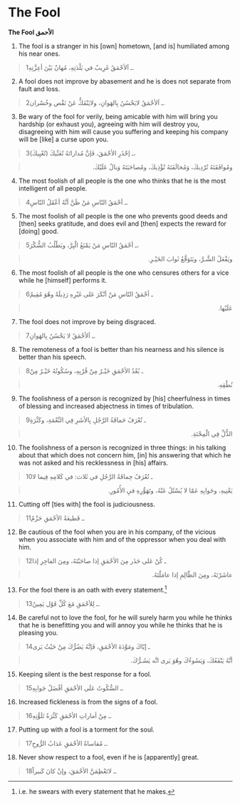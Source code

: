 The Fool
========

**The Fool الأحمق**

1. The fool is a stranger in his [own] hometown, [and is] humiliated
among his near ones.

> 1ـ اَلأحْمَقُ غَرِيبٌ في بَلْدَتِهِ، مُهانٌ بَيْنَ أعِزَّتِهِ.

2. A fool does not improve by abasement and he is does not separate from
fault and loss.

> 2ـ اَلأحْمَقُ لايَحْسُنُ بِالهَوانِ، ولايَنْفَكُّ عَنْ نَقْص وخُسْران.

3. Be wary of the fool for verily, being amicable with him will bring
you hardship (or exhaust you), agreeing with him will destroy you,
disagreeing with him will cause you suffering and keeping his company
will be [like] a curse upon you.

> 3ـ إحْذَرِ الأحْمَقَ، فَإنَّ مُداراتَهُ تُعَنِّيكَ (تُعْيِيكَ)،
<blockquote dir="rtl">
  <p>
ومُوافَقَتَهُ تُرْدِيكَ، وَمُخالَفَتَهُ تُؤْذِيكَ، ومُصاحَبَتَهُ
وَبالٌ عَلَيْكَ.
  </p>
</blockquote>

4. The most foolish of all people is the one who thinks that he is the
most intelligent of all people.

> 4ـ أحْمَقُ النّاسِ مَنْ ظَنَّ أنَّهُ أعْقَلُ النّاسِ.

5. The most foolish of all people is the one who prevents good deeds and
[then] seeks gratitude, and does evil and [then] expects the reward for
[doing] good.

> 5ـ أحْمَقُ النّاسِ مَنْ يَمْنَعُ الْبِرَّ، ويَطْلُبُ الشُّكْرَ،
<blockquote dir="rtl">
  <p>
ويَفْعَلُ الشَّـرَّ، ويَتَوَقَّعُ ثَوابَ الخَيْـرِ.
  </p>
</blockquote>

6. The most foolish of all people is the one who censures others for a
vice while he [himself] performs it.

> 6ـ أحْمَقُ النّاسِ مَنْ أنْكَرَ عَلى غَيْرِهِ رَذِيلَةً وهُوَ مُقِيمٌ
<blockquote dir="rtl">
  <p>
عَلَيْها.
  </p>
</blockquote>

7. The fool does not improve by being disgraced.

> 7ـ اَلأحْمَقُ لا يَحْسُنُ بِالهَوانِ.

8. The remoteness of a fool is better than his nearness and his silence
is better than his speech.

> 8ـ بُعْدُ الأحْمَقِ خَيْـرٌ مِنْ قُرْبِهِ، وسُكُوتُهُ خَيْـرٌ مِنْ
<blockquote dir="rtl">
  <p>
نُطْقِهِ.
  </p>
</blockquote>

9. The foolishness of a person is recognized by [his] cheerfulness in
times of blessing and increased abjectness in times of tribulation.

> 9ـ تُعْرَفُ حَماقَةُ الرَّجُلِ بِالأشَرِ فِي النِّعْمَةِ، وكَثْرَةِ
<blockquote dir="rtl">
  <p>
الذُّلِّ فِي الْمِحْنَةِ.
  </p>
</blockquote>

10. The foolishness of a person is recognized in three things: in his
talking about that which does not concern him, [in] his answering that
which he was not asked and his recklessness in [his] affairs.

> 10ـ تُعْرَفُ حِماقَةُ الرَّجُلِ في ثَلاث: في كَلامِهِ فِيما لا
<blockquote dir="rtl">
  <p>
يَعْنِيهِ، وجَوابِهِ عَمّا لا يُسْئَلُ عَنْهُ، وتَهَوُّرِهِ فيِ
الأُمُورِ.
  </p>
</blockquote>

11. Cutting off [ties with] the fool is judiciousness.

> 11ـ قَطيعَةُ الأحْمَقِ حَزْمٌ.

12. Be cautious of the fool when you are in his company, of the vicious
when you associate with him and of the oppressor when you deal with him.

> 12ـ كُنْ عَلى حَذَر مِنَ الأحْمَقِ إذا صاحَبْتَهُ، ومِنَ الفاجِرِ إذا
<blockquote dir="rtl">
  <p>
عاشَرْتَهُ، ومِنَ الظّالِمِ إذا عامَلْتَهُ.
  </p>
</blockquote>

13. For the fool there is an oath with every statement.[^1]

> 13ـ لِلأحْمَقِ مََعَ كُلِّ قَوْل يَمِينٌ.

14. Be careful not to love the fool, for he will surely harm you while
he thinks that he is benefitting you and will annoy you while he thinks
that he is pleasing you.

> 14ـ إيّاكَ ومَوَّدَةَ الأحْمَقِ، فَإنَّهُ يَضُرُّكَ مِنْ حَيْثُ يَرى
<blockquote dir="rtl">
  <p>
أنَّهُ يَنْفَعُكَ، وَيَسُوءُكَ وهُوَ يَرى انَّه يَسُـرُّكَ.
  </p>
</blockquote>

15. Keeping silent is the best response for a fool.

> 15ـ السُّكُوتُ عَلَى الأحْمَقِ أفْضَلُ جَوابِهِ.

16. Increased fickleness is from the signs of a fool.

> 16ـ مِنْ أماراتِ الأحْمَقِ كَثْرَةُ تَلَوُّنِهِ.

17. Putting up with a fool is a torment for the soul.

> 17ـ مُقاساةُ الأحْمَقِ عَذابُ الرُّوحِ.

18. Never show respect to a fool, even if he is [apparently] great.

> 18ـ لاتَعْظِمَنَّ الأحْمَقَ، وإنْ كانَ كَبيراً.

[^1]: i.e. he swears with every statement that he makes.


